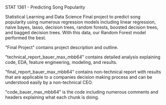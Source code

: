 STAT 1361 - Predicting Song Popularity

Statistical Learning and Data Science Final project to predict song popularity using numerous regression models including linear regression, naive bayes, lasso, decision trees, random forests, boosted decision trees, and bagged decision trees. With this data, our Random Forest model performed the best.

"Final Project" contains project description and outline.

"technical_report_bauer_max_mbb64" contains detailed analysis explaining code, EDA, feature engineering, modeling, and results.

"final_report_bauer_max_mbb64" contains non-technical report with results that are applicable to a companies decision making process and can be understood easily by a non-technical CEO.

"code_bauer_max_mbb64" is the code including numerous comments and headers explaining what each chunk is doing.
